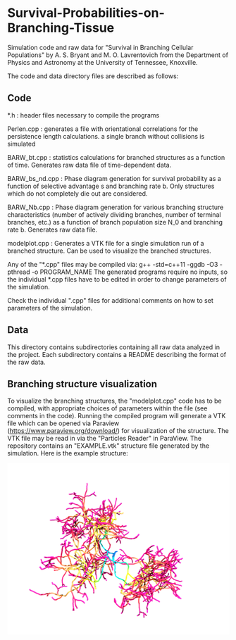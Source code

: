 # Survival-Probabilities-on-Branching-Tissue
Simulation code and raw data for "Survival in Branching Cellular Populations" by A. S. Bryant and M. O. Lavrentovich from the Department of Physics and Astronomy at the University of Tennessee, Knoxville.

The code and data directory files are described as follows:

## Code

*.h : header files necessary to compile the programs
	
Perlen.cpp : generates a file with orientational correlations for the persistence length calculations. a single branch without collisions is simulated
	
BARW_bt.cpp : statistics calculations for branched structures as a function of time. Generates raw data file of time-dependent data.
	
BARW_bs_nd.cpp : Phase diagram generation for survival probability as a function of selective advantage s and branching rate b. Only structures which do not completely die out are considered.
	
BARW_Nb.cpp : Phase diagram generation for various branching structure characteristics (number of actively dividing branches, number of terminal branches, etc.) as a function of branch population size N_0 and branching rate b. Generates raw data file.
	
modelplot.cpp : Generates a VTK file for a single simulation run of a branched structure. Can be used to visualize the branched structures.
	
Any of the "*.cpp" files may be compiled via:   g++ -std=c++11 -ggdb -O3 -pthread -o PROGRAM_NAME
The generated programs require no inputs, so the individual *.cpp files have to be edited in order to change parameters of the simulation.
	
Check the individual ".cpp" files for additional comments on how to set parameters of the simulation.

## Data

This directory contains subdirectories containing all raw data analyzed in the project. Each subdirectory contains a README describing the format of the raw data.
	
## Branching structure visualization

To visualize the branching structures, the "modelplot.cpp" code has to be compiled, with appropriate choices of parameters within the file (see comments in the code). Running the compiled program will generate a VTK file which can be opened via Paraview (https://www.paraview.org/download/) for visualization of the structure. The VTK file may be read in via the "Particles Reader" in ParaView. The repository contains an "EXAMPLE.vtk" structure file generated by the simulation. Here is the example structure:
	
![EXAMPLE.vtk structure](/example.png)
	
	
	
